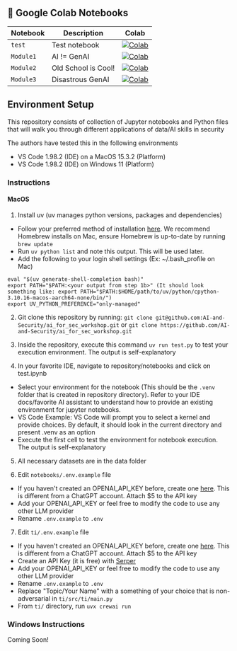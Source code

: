## 🔗 Google Colab Notebooks

| Notebook | Description | Colab |
|----------|-------------|-------|
| `test` | Test notebook | [![Colab](https://colab.research.google.com/assets/colab-badge.svg)](https://colab.research.google.com/github/AI-and-Security/old-soc-new-tricks/blob/main/notebooks/test.ipynb) |
| `Module1` | AI != GenAI | [![Colab](https://colab.research.google.com/assets/colab-badge.svg)](https://colab.research.google.com/github/AI-and-Security/old-soc-new-tricks/blob/main/notebooks/ai_python.ipynb) |
| `Module2` | Old School is Cool! | [![Colab](https://colab.research.google.com/assets/colab-badge.svg)](https://colab.research.google.com/github/AI-and-Security/old-soc-new-tricks/blob/main/notebooks/eda.ipynb) |
| `Module3` | Disastrous GenAI | [![Colab](https://colab.research.google.com/assets/colab-badge.svg)](https://colab.research.google.com/github/AI-and-Security/old-soc-new-tricks/blob/main/notebooks/eda_langchain.ipynb) |


## Environment Setup
This repository consists of collection of Jupyter notebooks and Python files that will walk you through different applications of data/AI skills in security

The authors have tested this in the following environments
- VS Code 1.98.2 (IDE) on a MacOS 15.3.2 (Platform)
- VS Code 1.98.2 (IDE) on Windows 11 (Platform)

### Instructions
#### MacOS
1. Install uv (uv manages python versions, packages and dependencies)
- Follow your preferred method of installation [here](https://docs.astral.sh/uv/getting-started/installation/). We recommend Homebrew installs on Mac, ensure Homebrew is up-to-date by running `brew update`
- Run `uv python list` and note this output. This will be used later. 
- Add the following to your login shell settings (Ex: ~/.bash_profile on Mac)
```
eval "$(uv generate-shell-completion bash)"
export PATH="$PATH:<your output from step 1b>" (It should look something like: export PATH="$PATH:$HOME/path/to/uv/python/cpython-3.10.16-macos-aarch64-none/bin/")
export UV_PYTHON_PREFERENCE="only-managed"
```

2. Git clone this repository by running:  `git clone git@github.com:AI-and-Security/ai_for_sec_workshop.git` or `git clone https://github.com/AI-and-Security/ai_for_sec_workshop.git`

3. Inside the repository, execute this command `uv run test.py` to test your execution environment. The output is self-explanatory
 
4. In your favorite IDE, navigate to repository/notebooks and click on test.ipynb
- Select your environment for the notebook (This should be the `.venv` folder that is created in repository directory). Refer to your IDE docs/favorite AI assistant to understand how to provide an existing environment for jupyter notebooks. 
- VS Code Example: VS Code will prompt you to select a kernel and provide choices. By default, it should look in the current directory and present .venv as an option
- Execute the first cell to test the environment for notebook execution. The output is self-explanatory

5. All necessary datasets are in the data folder

6. Edit `notebooks/.env.example` file
- If you haven't created an OPENAI_API_KEY before, create one [here](https://platform.openai.com/api-keys). This is different from a ChatGPT account. Attach $5 to the API key
- Add your OPENAI_API_KEY or feel free to modify the code to use any other LLM provider
- Rename `.env.example` to `.env`

7. Edit `ti/.env.example` file
- If you haven't created an OPENAI_API_KEY before, create one [here](https://platform.openai.com/api-keys). This is different from a ChatGPT account. Attach $5 to the API key
- Create an API Key (it is free) with [Serper](https://serper.dev/signup?utm_term=google%20search%20api&gad_source=1&gclid=Cj0KCQjwhr6_BhD4ARIsAH1YdjDsTyDMEH94jjo6XyibEuHw_Nn-ZdqAxbPoTnzzS9Zxz57fOOvqWgMaAn1DEALw_wcB)
- Add your OPENAI_API_KEY or feel free to modify the code to use any other LLM provider
- Rename `.env.example` to `.env`
- Replace "Topic/Your Name" with a something of your choice that is non-adversarial in `ti/src/ti/main.py`
- From `ti/` directory, run `uvx crewai run`
### Windows Instructions
Coming Soon! 